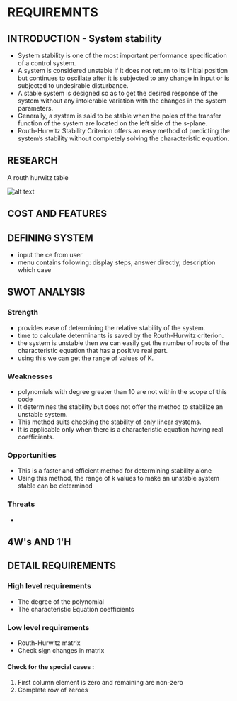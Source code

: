 # REQUIREMNTS

## INTRODUCTION - System stability 
* System stability is one of the most important performance specification of a control system. 
* A system is considered unstable if it does not return to its initial position but continues to oscillate after it is subjected to any change in input or is subjected to undesirable disturbance.
* A stable system is designed so as to get the desired response of the system without any intolerable variation with the changes in the system parameters.
* Generally, a system is said to be stable when the poles of the transfer function of the system are located on the left side of the s-plane.
* Routh-Hurwitz Stability Criterion offers an easy method of predicting the system’s stability without completely solving the characteristic equation.
## RESEARCH
A routh hurwitz table 

![alt text](https://www.google.com/imgres?imgurl=x-raw-image%3A%2F%2F%2F5c8f090c43f27c655d2ac4fa9ac8bfd0b9602206ea225695cc9bd6c7e516dadf&imgrefurl=http%3A%2F%2Fabl.gtu.edu.tr%2Fhebe%2FAblDrive%2F70976026%2Fw%2FStorage%2F102_2010_2_322_70976026%2FDownloads%2Fweek5.pdf&tbnid=ZXzyQwwJj1wVaM&vet=10CBYQxiAoA2oXChMIkKCtxrv67wIVAAAAAB0AAAAAEAc..i&docid=N0xAQ0jgY-ldBM&w=1253&h=907&itg=1&q=routh%20hurwitz%20calculator&hl=en&safe=active&ved=0CBYQxiAoA2oXChMIkKCtxrv67wIVAAAAAB0AAAAAEAc)

## COST AND FEATURES 



## DEFINING SYSTEM 
* input the ce from user
* menu contains following: display steps, answer directly, description which case 

## SWOT ANALYSIS 
### Strength 
* provides ease of determining the relative stability of the system.
* time to calculate determinants is saved by the Routh-Hurwitz criterion.
* the system is unstable then we can easily get the number of roots of the characteristic equation that has a positive real part.
* using this we can get the range of values of K.

### Weaknesses
* polynomials with degree greater than 10 are not within the scope of this code
* It determines the stability but does not offer the method to stabilize an unstable system.
* This method suits checking the stability of only linear systems.
* It is applicable only when there is a characteristic equation having real coefficients.

### Opportunities
* This is a faster and efficient method for determining stability alone 
* Using this method, the range of k values to make an unstable system stable can be determined 

### Threats
* 

## 4W's AND 1'H


## DETAIL REQUIREMENTS 
### High level requirements
* The degree of the polynomial
* The characteristic Equation coefficients 

### Low level requirements
* Routh-Hurwitz matrix
* Check sign changes in matrix 
#### Check for the special cases :
1. First column element is zero and remaining are non-zero 
2. Complete row of zeroes 


